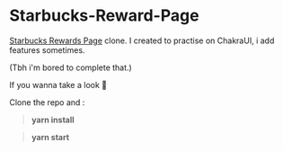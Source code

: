 # Starbucks-Reward-Page

[Starbucks Rewards Page](https://www.starbucks.com/rewards) clone. I created to practise on ChakraUI, i add features sometimes.

(Tbh i'm bored to complete that.)

If you wanna take a look :eyes:

Clone the repo and :

> **yarn install**
 
> **yarn start**
